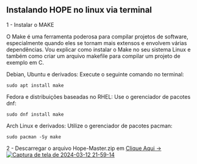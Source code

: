## Instalando HOPE no linux via terminal

1 - Instalar o MAKE 

O Make é uma ferramenta poderosa para compilar projetos de software, especialmente quando eles se 
tornam mais extensos e envolvem várias dependências. Vou explicar como instalar o Make no seu sistema 
Linux e também como criar um arquivo makefile para compilar um projeto de exemplo em C.

Debian, Ubuntu e derivados: Execute o seguinte comando no terminal:
```terminal
sudo apt install make
```
Fedora e distribuições baseadas no RHEL: Use o gerenciador de pacotes dnf:
```terminal
sudo dnf install make
```
Arch Linux e derivados: Utilize o gerenciador de pacotes pacman:
```terminal
sudo pacman -Sy make
```
2 - Descarregar o arquivo Hope-Master.zip em [Clique Aqui -> ![Captura de tela de 2024-03-12 21-59-14](https://github.com/pedroheinrich/Hope/assets/97209403/389ed2c6-5f3b-4369-bd87-e7bed30b2705)
](https://github.com/pedroheinrich/Hope/blob/main/Instalador%20HOPE%20Linux/hope-master.zip)
